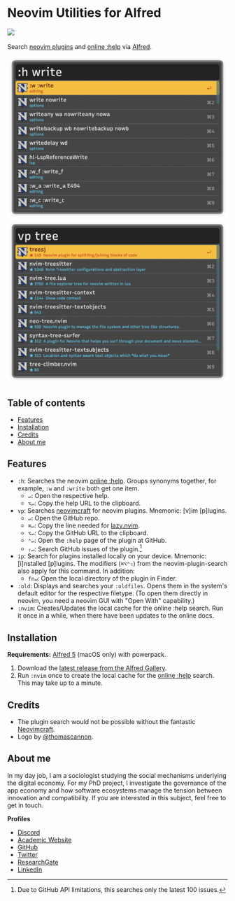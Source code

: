 # Neovim Utilities for Alfred
<!-- ![](https://img.shields.io/github/downloads/chrisgrieser/alfred-neovim-utilities/total?label=Total%20Downloads&style=plastic) -->
![](https://img.shields.io/github/v/release/chrisgrieser/alfred-neovim-utilities?label=Latest%20Release&style=plastic)

Search [neovim plugins](https://neovimcraft.com/) and [online :help](https://neovim.io/doc/) via [Alfred](https://www.alfredapp.com/).

![demo 1](./assets/demo-help-search.png)
![demo 2](./assets/demo-plugin-search.png)

## Table of contents
<!--toc:start-->
- [Features](#features)
- [Installation](#installation)
- [Credits](#credits)
- [About me](#about-me)
<!--toc:end-->

## Features
- `:h`: Searches the neovim [online :help](https://neovim.io/doc/). Groups synonyms together, for example, `:w` and `:write` both get one item.
	- `↵`: Open the respective help.
	- `⌥↵`: Copy the help URL to the clipboard.
- `vp`: Searches [neovimcraft](https://neovimcraft.com/) for neovim plugins. Mnemonic: [v]im [p]lugins.
	- `↵`: Open the GitHub repo.
	- `⌘↵`: Copy the line needed for [lazy.nvim](https://github.com/folke/lazy.nvim).
	- `⌥↵`: Copy the GitHub URL to the clipboard.
	- `⌃↵`: Open the `:help` page of the plugin at GitHub.
	- `⇧↵`: Search GitHub issues of the plugin.[^1]
- `ip`: Search for plugins installed locally on your device. Mnemonic: [i]nstalled [p]lugins. The modifiers (`⌘⌥⌃⇧`) from the neovim-plugin-search also apply for this command. In addition:
	- `fn↵`: Open the local directory of the plugin in Finder.
- `:old`: Displays and searches your `:oldfiles`. Opens them in the system's default editor for the respective filetype. (To open them directly in neovim, you need a neovim GUI with "Open With" capability.)
- `:nvim`: Creates/Updates the local cache for the online :help search. Run it once in a while, when there have been updates to the online docs.

## Installation
__Requirements:__
[Alfred 5](https://www.alfredapp.com/) (macOS only) with powerpack.

1. Download the [latest release from the Alfred Gallery](https://alfred.app/workflows/chrisgrieser/neovim-utilities/).
2. Run `:nvim` once to create the local cache for the [online :help](https://neovim.io/doc/) search. This may take up to a minute.

## Credits
- The plugin search would not be possible without the fantastic [Neovimcraft](https://neovimcraft.com/).
- Logo by [@thomascannon](https://github.com/neovim/neovim/issues/43#issuecomment-35811450).

<!-- vale Google.FirstPerson = NO -->
## About me
In my day job, I am a sociologist studying the social mechanisms underlying the digital economy. For my PhD project, I investigate the governance of the app economy and how software ecosystems manage the tension between innovation and compatibility. If you are interested in this subject, feel free to get in touch.

__Profiles__
- [Discord](https://discordapp.com/users/462774483044794368/)
- [Academic Website](https://chris-grieser.de/)
- [GitHub](https://github.com/chrisgrieser/)
- [Twitter](https://twitter.com/pseudo_meta)
- [ResearchGate](https://www.researchgate.net/profile/Christopher-Grieser)
- [LinkedIn](https://www.linkedin.com/in/christopher-grieser-ba693b17a/)

[^1]: Due to GitHub API limitations, this searches only the latest 100 issues.
